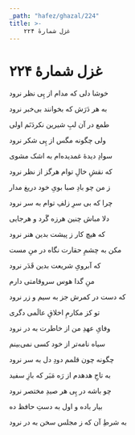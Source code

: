 ```yaml
---
_path: "hafez/ghazal/224"
title: >-
    غزل شمارهٔ ۲۲۴
---
```

# غزل شمارهٔ ۲۲۴

<div class="b" id="bn1"><div class="m1"><p>خوشا دلی که مدام از پِی نظر نرود</p></div>
<div class="m2"><p>به هر دَرَش که بخوانند بی‌خبر نرود</p></div></div>
<div class="b" id="bn2"><div class="m1"><p>طمع در آن لبِ شیرین نکردَنَم اولی</p></div>
<div class="m2"><p>ولی چگونه مگس از پِی شکر نرود</p></div></div>
<div class="b" id="bn3"><div class="m1"><p>سوادِ دیدهٔ غمدیده‌ام به اشک مشوی</p></div>
<div class="m2"><p>که نقشِ خالِ توام هرگز از نظر نرود</p></div></div>
<div class="b" id="bn4"><div class="m1"><p>ز من چو بادِ صبا بویِ خود دریغ مدار</p></div>
<div class="m2"><p>چرا که بی سرِ زلفِ توام به سر نرود</p></div></div>
<div class="b" id="bn5"><div class="m1"><p>دلا مباش چنین هرزه گَرد و هرجایی</p></div>
<div class="m2"><p>که هیچ کار ز پیشت بدین هنر نرود</p></div></div>
<div class="b" id="bn6"><div class="m1"><p>مکن به چشمِ حقارت نگاه در منِ مست</p></div>
<div class="m2"><p>که آبرویِ شریعت بدین قَدَر نرود</p></div></div>
<div class="b" id="bn7"><div class="m1"><p>منِ گدا هوس سروقامتی دارم</p></div>
<div class="m2"><p>که دست در کمرش جز به سیم و زر نرود</p></div></div>
<div class="b" id="bn8"><div class="m1"><p>تو کز مکارمِ اخلاقِ عالَمی دگری</p></div>
<div class="m2"><p>وفایِ عهدِ من از خاطرت به در نرود</p></div></div>
<div class="b" id="bn9"><div class="m1"><p>سیاه نامه‌تر از خود کسی نمی‌بینم</p></div>
<div class="m2"><p>چگونه چون قلمم دودِ دل به سر نرود</p></div></div>
<div class="b" id="bn10"><div class="m1"><p>به تاجِ هدهدم از رَه مَبَر که بازِ سفید</p></div>
<div class="m2"><p>چو باشه در پِی هر صیدِ مختصر نرود</p></div></div>
<div class="b" id="bn11"><div class="m1"><p>بیار باده و اول به دستِ حافظ ده</p></div>
<div class="m2"><p>به شرطِ آن که ز مجلس سخن به در نرود</p></div></div>
